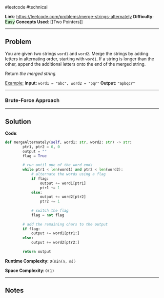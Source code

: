 #leetcode #technical

**Link**: https://leetcode.com/problems/merge-strings-alternately
**Difficulty**: <mark style="background: #BBFABBA6;">Easy</mark>
**Concepts Used**: [[Two Pointers]]

---
## Problem

You are given two strings `word1` and `word2`. Merge the strings by adding letters in alternating order, starting with `word1`. If a string is longer than the other, append the additional letters onto the end of the merged string.

Return _the merged string._

<u>Example:</u>
**Input:** `word1 = "abc", word2 = "pqr"`
**Output:** `"apbqcr"`

---
### Brute-Force Approach


---
## Solution

**Code**:
```python
def mergeAlternately(self, word1: str, word2: str) -> str:
        ptr1, ptr2 = 0, 0
        output = ""
        flag = True
		
		# run until one of the word ends
        while ptr1 < len(word1) and ptr2 < len(word2):
	        # alternate the words using a flag
            if flag:
                output += word1[ptr1]
                ptr1 += 1
            else:
                output += word2[ptr2]
                ptr2 += 1
			
            # switch the flag
            flag = not flag
        
        # add the remaining chars to the output
        if flag:
            output += word1[ptr1:]
        else:
            output += word2[ptr2:]
		
        return output
```

**Runtime Complexity**: `O(min(n, m))`

**Space Complexity**: `O(1)`

---
## Notes
